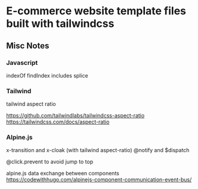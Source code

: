 # E-commerce website template files built with tailwindcss

## Misc Notes

### Javascript

indexOf
findIndex
includes
splice

### Tailwind

tailwind aspect ratio

https://github.com/tailwindlabs/tailwindcss-aspect-ratio
https://tailwindcss.com/docs/aspect-ratio

### Alpine.js

x-transition and x-cloak (with tailwind aspect-ratio)
@notify and $dispatch

@click.prevent to avoid jump to top

alpine.js data exchange between components
https://codewithhugo.com/alpinejs-component-communication-event-bus/
